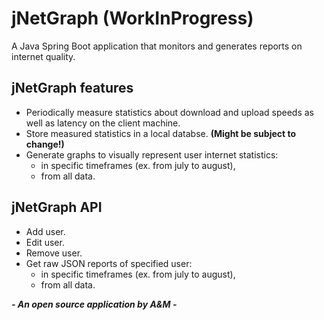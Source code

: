 # jNetGraph (WorkInProgress) #
A Java Spring Boot application that monitors and generates reports on internet quality.

## jNetGraph features ##
* Periodically measure statistics about download and upload speeds as well as latency on the client machine.
* Store measured statistics in a local databse. **(Might be subject to change!)**
* Generate graphs to visually represent user internet statistics:
  * in specific timeframes (ex. from july to august),
  * from all data.

## jNetGraph API ##
* Add user.
* Edit user.
* Remove user.
* Get raw JSON reports of specified user:
  * in specific timeframes (ex. from july to august),
  * from all data.
  
***- An open source application by A&M -***
